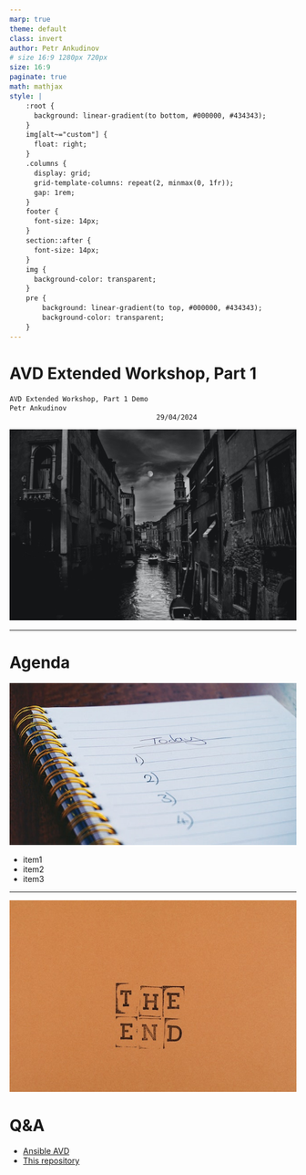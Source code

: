 ```yaml
---
marp: true
theme: default
class: invert
author: Petr Ankudinov
# size 16:9 1280px 720px
size: 16:9
paginate: true
math: mathjax
style: |
    :root {
      background: linear-gradient(to bottom, #000000, #434343);
    }
    img[alt~="custom"] {
      float: right;
    }
    .columns {
      display: grid;
      grid-template-columns: repeat(2, minmax(0, 1fr));
      gap: 1rem;
    }
    footer {
      font-size: 14px;
    }
    section::after {
      font-size: 14px;
    }
    img {
      background-color: transparent;
    }
    pre {
        background: linear-gradient(to top, #000000, #434343);
        background-color: transparent;
    }
---
```


# AVD Extended Workshop, Part 1

<!-- Do not add page number on this slide -->
<!--
_paginate: false
-->

```text
AVD Extended Workshop, Part 1 Demo
Petr Ankudinov
                                    29/04/2024
```

![bg right](img/leonardo-yip-unsplash.jpg)

---

# Agenda

<style scoped>section {font-size: 22px;}</style>

![bg right opacity:75%](img/pexels-suzy-hazelwood-1226398.jpg)

- item1
- item2
- item3

---

<style scoped>section {font-size: 45px;}</style>

![bg left opacity:75%](img/pexels-ann-h-7186206.jpg)

# Q&A

- [Ansible AVD](https://avd.arista.com/)
- [This repository](https://github.com/{{gh.repository}})
